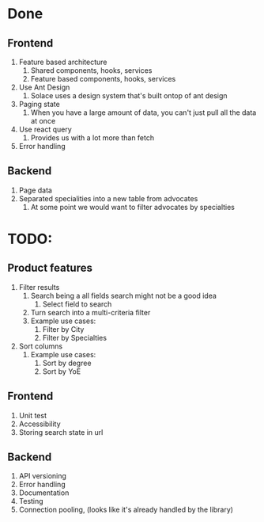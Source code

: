 # Done
## Frontend
1. Feature based architecture
    1. Shared components, hooks, services
    1. Feature based components, hooks, services
1. Use Ant Design
    1. Solace uses a design system that's built ontop of ant design 
1. Paging state
    1. When you have a large amount of data, you can't just pull all the data at once
1. Use react query
    1. Provides us with a lot more than fetch
1. Error handling

## Backend
1. Page data
1. Separated specialities into a new table from advocates
    1. At some point we would want to filter advocates by specialties


# TODO:
## Product features
1. Filter results
    1. Search being a all fields search might not be a good idea
        1. Select field to search
    1. Turn search into a multi-criteria filter
    1. Example use cases: 
        1. Filter by City
        1. Filter by Specialties
1. Sort columns
    1. Example use cases: 
        1. Sort by degree
        1. Sort by YoE

## Frontend
1. Unit test
1. Accessibility
1. Storing search state in url

## Backend
1. API versioning
1. Error handling
1. Documentation
1. Testing
1. Connection pooling, (looks like it's already handled by the library)